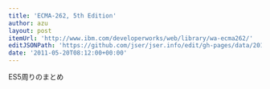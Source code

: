 ```yaml
---
title: 'ECMA-262, 5th Edition'
author: azu
layout: post
itemUrl: 'http://www.ibm.com/developerworks/web/library/wa-ecma262/'
editJSONPath: 'https://github.com/jser/jser.info/edit/gh-pages/data/2011/05/index.json'
date: '2011-05-20T08:12:00+00:00'
---
```

ES5周りのまとめ
